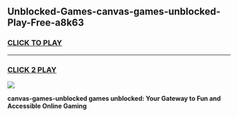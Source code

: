 
## Unblocked-Games-canvas-games-unblocked-Play-Free-a8k63
<h3>
<a href="https://premium76.site?title=canvas-games-unblocked&ref=18A1">CLICK TO PLAY</a></h3>
<hr>

<h3>
<a href="https://premium76.site?title=canvas-games-unblocked&ref=18A1">CLICK 2 PLAY</a>
  
</h3>

<a href="https://premium76.site?title=canvas-games-unblocked&ref=18A1"><img src="https://clearcache.store/games.png"></a>


**canvas-games-unblocked games unblocked: Your Gateway to Fun and Accessible Online Gaming**
